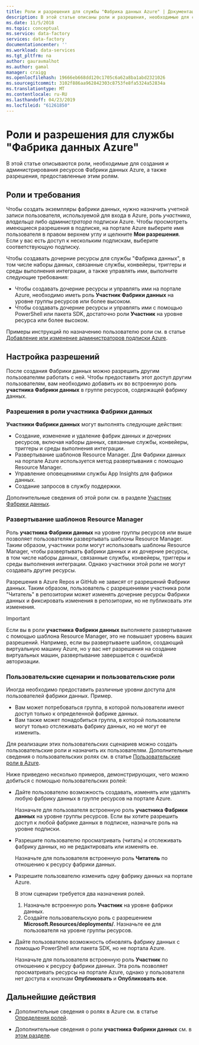 ```yaml
---
title: Роли и разрешения для службы "Фабрика данных Azure" | Документация Майкрософт
description: В этой статье описаны роли и разрешения, необходимые для создания Фабрик данных и работы с дочерними ресурсами.
ms.date: 11/5/2018
ms.topic: conceptual
ms.service: data-factory
services: data-factory
documentationcenter: ''
ms.workload: data-services
ms.tgt_pltfrm: na
author: gauravmalhot
ms.author: gamal
manager: craigg
ms.openlocfilehash: 19666eb668dd120c1705c6a62a8ba1abd2321026
ms.sourcegitcommit: 3102f886aa962842303c8753fe8fa5324a52834a
ms.translationtype: MT
ms.contentlocale: ru-RU
ms.lasthandoff: 04/23/2019
ms.locfileid: "61261850"
---
```

# <a name="roles-and-permissions-for-azure-data-factory"></a>Роли и разрешения для службы "Фабрика данных Azure"

В этой статье описываются роли, необходимые для создания и администрирования ресурсов Фабрики данных Azure, а также разрешения, предоставленные этим ролям.

## <a name="roles-and-requirements"></a>Роли и требования

Чтобы создать экземпляры фабрики данных, нужно назначить учетной записи пользователя, используемой для входа в Azure, роль *участника*, *владельца* либо *администратора* подписки Azure. Чтобы просмотреть имеющиеся разрешения в подписке, на портале Azure выберите имя пользователя в правом верхнем углу и щелкните **Мои разрешения**. Если у вас есть доступ к нескольким подпискам, выберите соответствующую подписку. 

Чтобы создавать дочерние ресурсы для службы "Фабрика данных", в том числе наборы данных, связанные службы, конвейеры, триггеры и среды выполнения интеграции, а также управлять ими, выполните следующие требования:
- Чтобы создавать дочерние ресурсы и управлять ими на портале Azure, необходимо иметь роль **Участник Фабрики данных** на уровне группы ресурсов или более высоком.
- Чтобы создавать дочерние ресурсы и управлять ими с помощью PowerShell или пакета SDK, достаточно роли **Участник** на уровне ресурса или более высоком.

Примеры инструкций по назначению пользователю роли см. в статье [Добавление или изменение администраторов подписки Azure](../billing/billing-add-change-azure-subscription-administrator.md).

## <a name="set-up-permissions"></a>Настройка разрешений

После создания Фабрики данных можно разрешить другим пользователям работать с ней. Чтобы предоставить этот доступ другим пользователям, вам необходимо добавить их во встроенную роль **участника Фабрики данных** в группе ресурсов, содержащей фабрику данных.

### <a name="scope-of-the-data-factory-contributor-role"></a>Разрешения в роли участника Фабрики данных

**Участники Фабрики данных** могут выполнять следующие действия:
- Создание, изменение и удаление фабрик данных и дочерних ресурсов, включая наборы данных, связанные службы, конвейеры, триггеры и среды выполнения интеграции.
- Развертывание шаблонов Resource Manager. Для Фабрики данных на портале Azure используется метод развертывания с помощью Resource Manager.
- Управление оповещениями службы App Insights для фабрики данных.
- Создание запросов в службу поддержки.

Дополнительные сведения об этой роли см. в разделе [Участник Фабрики данных](../role-based-access-control/built-in-roles.md#data-factory-contributor).

### <a name="resource-manager-template-deployment"></a>Развертывание шаблонов Resource Manager

Роль **участника Фабрики данных** на уровне группы ресурсов или выше позволяет пользователям развертывать шаблоны Resource Manager. Таким образом, участники роли могут использовать шаблоны Resource Manager, чтобы развертывать фабрики данных и их дочерние ресурсы, в том числе наборы данных, связанные службы, конвейеры, триггеры и среды выполнения интеграции. Однако участники этой роли не могут создавать другие ресурсы.

Разрешения в Azure Repos и GitHub не зависят от разрешений Фабрики данных. Таким образом, пользователь с разрешениями участника роли "Читатель" в репозитории может изменять дочерние ресурсы Фабрики данных и фиксировать изменения в репозитории, но не публиковать эти изменения.

> [!IMPORTANT]
> Если вы в роли **участника Фабрики данных** выполняете развертывание с помощью шаблона Resource Manager, это не повышает уровень ваших разрешений. Например, если вы развертываете шаблон, создающий виртуальную машину Azure, но у вас нет разрешения на создание виртуальных машин, развертывание завершается с ошибкой авторизации.

### <a name="custom-scenarios-and-custom-roles"></a>Пользовательские сценарии и пользовательские роли

Иногда необходимо предоставить различные уровни доступа для пользователей фабрики данных. Пример.
- Вам может потребоваться группа, в которой пользователи имеют доступ только к определенной фабрике данных.
- Вам также может понадобиться группа, в которой пользователи могут только отслеживать фабрику данных, но не могут ее изменить.

Для реализации этих пользовательских сценариев можно создать пользовательские роли и назначить их пользователям. Дополнительные сведения о пользовательских ролях см. в статье [Пользовательские роли в Azure](..//role-based-access-control/custom-roles.md).

Ниже приведено несколько примеров, демонстрирующих, чего можно добиться с помощью пользовательских ролей:

- Дайте пользователю возможность создавать, изменять или удалять любую фабрику данных в группе ресурсов на портале Azure.

  Назначьте для пользователя встроенную роль **участника Фабрики данных** на уровне группы ресурсов. Если вы хотите разрешить доступ к любой фабрике данных в подписке, назначьте роль на уровне подписки.

- Разрешите пользователю просматривать (читать) и отслеживать фабрику данных, но не редактировать или изменять ее.

  Назначьте для пользователя встроенную роль **Читатель** по отношению к ресурсу фабрики данных.

- Разрешите пользователю изменить одну фабрику данных на портале Azure.

  В этом сценарии требуется два назначения ролей.

  1. Назначьте встроенную роль **Участник** на уровне фабрики данных.
  2. Создайте пользовательскую роль с разрешением **Microsoft.Resources/deployments/**. Назначьте ее для пользователя на уровне группы ресурсов.

- Дайте пользователю возможность обновлять фабрику данных с помощью PowerShell или пакета SDK, но не портала Azure.

  Назначьте для пользователя встроенную роль **Участник** по отношению к ресурсу фабрики данных. Эта роль позволяет просматривать ресурсы на портале Azure, однако у пользователя нет доступа к кнопкам **Опубликовать** и **Опубликовать все**.

## <a name="next-steps"></a>Дальнейшие действия

- Дополнительные сведения о ролях в Azure см. в статье [Определения ролей](../role-based-access-control/role-definitions.md).

- Дополнительные сведения о роли **участника Фабрики данных** см. в [этом разделе](../role-based-access-control/built-in-roles.md#data-factory-contributor).
